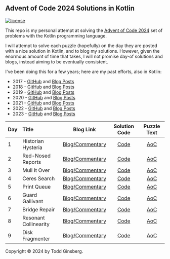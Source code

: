 ## Advent of Code 2024 Solutions in Kotlin

[![license](https://img.shields.io/github/license/tginsberg/advent-2024-kotlin)]()

This repo is my personal attempt at solving the [Advent of Code 2024](http://adventofcode.com/2024) set of problems with
the Kotlin programming language.

I will attempt to solve each puzzle (hopefully) on the day they are posted with a nice solution in 
Kotlin, and to blog my solutions. However, given the enormous amount of time that takes, I will not promise day-of 
solutions and blogs, instead aiming to be eventually consistent. 

I've been doing this for a few years; here are my past efforts, also in Kotlin:

* 2017 - [GitHub](https://github.com/tginsberg/advent-2017-kotlin/)
  and [Blog Posts](https://todd.ginsberg.com/post/advent-of-code/2017/)
* 2018 - [GitHub](https://github.com/tginsberg/advent-2018-kotlin/)
  and [Blog Posts](https://todd.ginsberg.com/post/advent-of-code/2018/)
* 2019 - [GitHub](https://github.com/tginsberg/advent-2019-kotlin/)
  and [Blog Posts](https://todd.ginsberg.com/post/advent-of-code/2019/)
* 2020 - [GitHub](https://github.com/tginsberg/advent-2020-kotlin/)
  and [Blog Posts](https://todd.ginsberg.com/post/advent-of-code/2020/)
* 2021 - [GitHub](https://github.com/tginsberg/advent-2021-kotlin/)
  and [Blog Posts](https://todd.ginsberg.com/post/advent-of-code/2021/)
* 2022 - [GitHub](https://github.com/tginsberg/advent-2022-kotlin/)
  and [Blog Posts](https://todd.ginsberg.com/post/advent-of-code/2022/)
* 2023 - [GitHub](https://github.com/tginsberg/advent-2023-kotlin/)
  and [Blog Posts](https://todd.ginsberg.com/post/advent-of-code/2023/)

| Day | Title                 |                                  Blog Link                                  |                                                   Solution Code                                                    |                Puzzle Text                |
|-----|:----------------------|:---------------------------------------------------------------------------:|:------------------------------------------------------------------------------------------------------------------:|:-----------------------------------------:|
| 1   | Historian Hysteria    | [Blog/Commentary](https://todd.ginsberg.com/post/advent-of-code/2024/day1/) | [Code](https://github.com/tginsberg/advent-2024-kotlin/blob/main/src/main/kotlin/com/ginsberg/advent2024/Day01.kt) | [AoC](http://adventofcode.com/2024/day/1) |
| 2   | Red-Nosed Reports     | [Blog/Commentary](https://todd.ginsberg.com/post/advent-of-code/2024/day2/) | [Code](https://github.com/tginsberg/advent-2024-kotlin/blob/main/src/main/kotlin/com/ginsberg/advent2024/Day02.kt) | [AoC](http://adventofcode.com/2024/day/2) |
| 3   | Mull It Over          | [Blog/Commentary](https://todd.ginsberg.com/post/advent-of-code/2024/day3/) | [Code](https://github.com/tginsberg/advent-2024-kotlin/blob/main/src/main/kotlin/com/ginsberg/advent2024/Day03.kt) | [AoC](http://adventofcode.com/2024/day/3) |
| 4   | Ceres Search          | [Blog/Commentary](https://todd.ginsberg.com/post/advent-of-code/2024/day4/) | [Code](https://github.com/tginsberg/advent-2024-kotlin/blob/main/src/main/kotlin/com/ginsberg/advent2024/Day04.kt) | [AoC](http://adventofcode.com/2024/day/4) |
| 5   | Print Queue           | [Blog/Commentary](https://todd.ginsberg.com/post/advent-of-code/2024/day5/) | [Code](https://github.com/tginsberg/advent-2024-kotlin/blob/main/src/main/kotlin/com/ginsberg/advent2024/Day05.kt) | [AoC](http://adventofcode.com/2024/day/5) |
| 6   | Guard Gallivant       | [Blog/Commentary](https://todd.ginsberg.com/post/advent-of-code/2024/day6/) | [Code](https://github.com/tginsberg/advent-2024-kotlin/blob/main/src/main/kotlin/com/ginsberg/advent2024/Day06.kt) | [AoC](http://adventofcode.com/2024/day/6) |
| 7   | Bridge Repair         | [Blog/Commentary](https://todd.ginsberg.com/post/advent-of-code/2024/day7/) | [Code](https://github.com/tginsberg/advent-2024-kotlin/blob/main/src/main/kotlin/com/ginsberg/advent2024/Day07.kt) | [AoC](http://adventofcode.com/2024/day/7) |
| 8   | Resonant Collinearity | [Blog/Commentary](https://todd.ginsberg.com/post/advent-of-code/2024/day8/) | [Code](https://github.com/tginsberg/advent-2024-kotlin/blob/main/src/main/kotlin/com/ginsberg/advent2024/Day08.kt) | [AoC](http://adventofcode.com/2024/day/8) |
| 9   | Disk Fragmenter       | [Blog/Commentary](https://todd.ginsberg.com/post/advent-of-code/2024/day9/) | [Code](https://github.com/tginsberg/advent-2024-kotlin/blob/main/src/main/kotlin/com/ginsberg/advent2024/Day09.kt) | [AoC](http://adventofcode.com/2024/day/9) |

Copyright &copy; 2024 by Todd Ginsberg.
